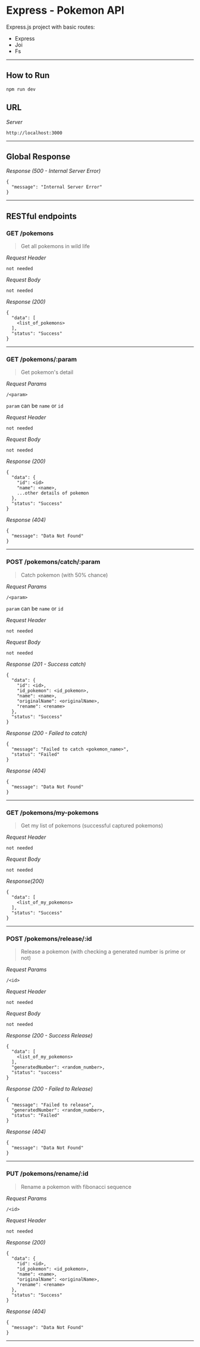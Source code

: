 # Express - Pokemon API

Express.js project with basic routes:
* Express
* Joi
* Fs

---

## How to Run
```
npm run dev
```

## URL

_Server_
```
http://localhost:3000
```
---


## Global Response

_Response (500 - Internal Server Error)_
```
{
  "message": "Internal Server Error"
}
```
---


## RESTful endpoints

### GET /pokemons

> Get all pokemons in wild life

_Request Header_
```
not needed
```

_Request Body_
```
not needed
```

_Response (200)_
```
{
  "data": [
    <list_of_pokemons>
  ],
  "status": "Success"
}
```

---

### GET /pokemons/:param

> Get pokemon's detail

_Request Params_
```
/<param>
```
`param` can be `name` or `id`

_Request Header_
```
not needed
```

_Request Body_
```
not needed
```

_Response (200)_
```
{
  "data": {
    "id": <id>
    "name": <name>,
    ...other details of pokemon
  },
  "status": "Success"
}
```

_Response (404)_
```
{
  "message": "Data Not Found"
}
```

---

### POST /pokemons/catch/:param

> Catch pokemon (with 50% chance)

_Request Params_
```
/<param>
```
`param` can be `name` or `id`

_Request Header_
```
not needed
```

_Request Body_
```
not needed
```

_Response (201 - Success catch)_
```
{
  "data": {
    "id": <id>,
    "id_pokemon": <id_pokemon>,
    "name": <name>,
    "originalName": <originalName>,
    "rename": <rename>
  },
  "status": "Success"
}
```

_Response (200 - Failed to catch)_
```
{
  "message": "Failed to catch <pokemon_name>",
  "status": "Failed"
}
```

_Response (404)_
```
{
  "message": "Data Not Found"
}
```

---

### GET /pokemons/my-pokemons

> Get my list of pokemons (successful captured pokemons)

_Request Header_
```
not needed
```

_Request Body_
```
not needed
```

_Response(200)_
```
{
  "data": [
    <list_of_my_pokemons>
  ],
  "status": "Success"
}
```

---

### POST /pokemons/release/:id

> Release a pokemon (with checking a generated number is prime or not)

_Request Params_
```
/<id>
```

_Request Header_
```
not needed
```

_Request Body_
```
not needed
```

_Response (200 - Success Release)_
```
{
  "data": [
    <list_of_my_pokemons>
  ],
  "generatedNumber": <random_number>,
  "status": "success"
}
```

_Response (200 - Failed to Release)_
```
{
  "message": "Failed to release",
  "generatedNumber": <random_number>,
  "status": "Failed"
}
```

_Response (404)_
```
{
  "message": "Data Not Found"
}
```

---

### PUT /pokemons/rename/:id

> Rename a pokemon with fibonacci sequence

_Request Params_
```
/<id>
```

_Request Header_
```
not needed
```

_Response (200)_
```
{
  "data": {
    "id": <id>,
    "id_pokemon": <id_pokemon>,
    "name": <name>,
    "originalName": <originalName>,
    "rename": <rename>
  },
  "status": "Success"
}
```

_Response (404)_
```
{
  "message": "Data Not Found"
}
```

---